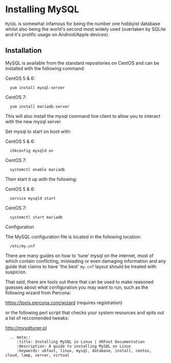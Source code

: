 # Installing MySQL

`MySQL` is somewhat infamous for being the number one hobbyist database whilst also being the world's second most widely used (overtaken by SQLite and it's prolific usage on Android/Apple devices).

## Installation

MySQL is available from the standard repositories on CentOS and can be installed with the following command:

CentOS 5 & 6:

```console
  yum install mysql-server
```

CentOS 7:

```console
  yum install mariadb-server
```

This will also install the mysql command line client to allow you to interact with the new mysql server.

Set mysql to start on boot with:

CentOS 5 & 6:

```console
  chkconfig mysqld on
```

CentOS 7:

```console
  systemctl enable mariadb
```

Then start it up with the following:

CentOS 5 & 6:

```console
  service mysqld start
```

CentOS 7:

```console
  systemctl start mariadb
```

Configuration

The MySQL configuration file is located in the following location:

```console
  /etc/my.cnf
```

There are many guides on how to 'tune' mysql on the internet, most of which contain conflicting, misleading or even damaging information and any guide that claims to have 'the best' `my.cnf` layout should be treated with suspicion.

That said, there are tools out there that can be used to make reasoned guesses about what configuration you may want to run, such as the following wizard from Percona:

<https://tools.percona.com/wizard>  (requires registration)

or the following perl script that checks your system resources and spits out a list of reccomended tweaks:

<http://mysqltuner.pl>

```eval_rst
  .. meta::
     :title: Installing MySQL in Linux | UKFast Documentation
     :description: A guide to installing MySQL on Linux
     :keywords: ukfast, linux, mysql, database, install, centos, cloud, lamp, server, virtual
